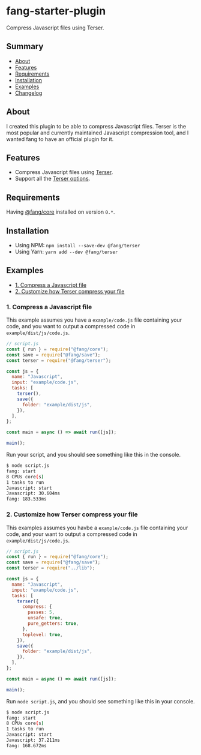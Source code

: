 # fang-starter-plugin

Compress Javascript files using Terser.

## Summary

- [About](#about)
- [Features](#features)
- [Requirements](#requirements)
- [Installation](#installation)
- [Examples](#examples)
- [Changelog](CHANGELOG.md)

## About

I created this plugin to be able to compress Javascript files. Terser is the most popular and currently maintained Javascript compression tool, and I wanted fang to have an official plugin for it.

## Features

- Compress Javascript files using [Terser](https://npmjs.com/package/terser).
- Support all the [Terser options](https://www.npmjs.com/package/terser#minify-options-structure).

## Requirements

Having [@fang/core](https://npmjs.com/package/@fang/core) installed on version `0.*`.

## Installation

- Using NPM: `npm install --save-dev @fang/terser`
- Using Yarn: `yarn add --dev @fang/terser`

## Examples

- [1. Compress a Javascript file](1-transpile-and-build-files)
- [2. Customize how Terser compress your file](2-customize-how-terser-compress-your-file)

### 1. Compress a Javascript file

This example assumes you have a `example/code.js` file containing your code, and you want to output a compressed code in `example/dist/js/code.js`.

```javascript
// script.js
const { run } = require("@fang/core");
const save = require("@fang/save");
const terser = require("@fang/terser");

const js = {
  name: "Javascript",
  input: "example/code.js",
  tasks: [
    terser(),
    save({
      folder: "example/dist/js",
    }),
  ],
};

const main = async () => await run([js]);

main();
```

Run your script, and you should see something like this in the console.

```bash
$ node script.js
fang: start
8 CPUs core(s)
1 tasks to run
Javascript: start
Javascript: 30.604ms
fang: 183.533ms
```

### 2. Customize how Terser compress your file

This examples assumes you havbe a `example/code.js` file containing your code, and your want to output a compressed code in `example/dist/js/code.js`.

```javascript
// script.js
const { run } = require("@fang/core");
const save = require("@fang/save");
const terser = require("../lib");

const js = {
  name: "Javascript",
  input: "example/code.js",
  tasks: [
    terser({
      compress: {
        passes: 5,
        unsafe: true,
        pure_getters: true,
      },
      toplevel: true,
    }),
    save({
      folder: "example/dist/js",
    }),
  ],
};

const main = async () => await run([js]);

main();
```

Run `node script.js`, and you should see something like this in your console.

```bash
$ node script.js
fang: start
8 CPUs core(s)
1 tasks to run
Javascript: start
Javascript: 37.211ms
fang: 168.672ms
```
